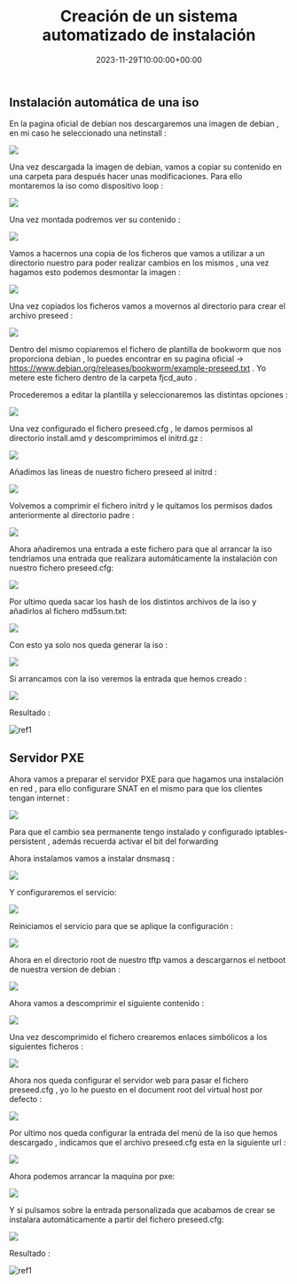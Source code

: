 ﻿---
title: "Creación de un sistema automatizado de instalación"
date: 2023-11-29T10:00:00+00:00
description: Creación de un sistema automatizado de instalación
tags: [Sistemas,ISO,ASO,Linux]
hero: images/sistemas/creacion_de_un_sistema_automatizado_de_instalacion/creacion_de_un_sistema_automatizado_de_instalacion.jpg
---



## Instalación automática de una iso

En la pagina oficial de debian nos descargaremos una imagen de debian , en mi caso he seleccionado una netinstall :

![](/sistemas/creacion_de_un_sistema_automatizado_de_instalacion/img/Aspose.Words.87912b93-5caf-4cac-995f-066fba11b8b6.001.png)

Una vez descargada la imagen de debian, vamos a copiar su contenido en una carpeta para después hacer unas modificaciones. Para ello montaremos la iso como dispositivo loop :

![](/sistemas/creacion_de_un_sistema_automatizado_de_instalacion/img/Aspose.Words.87912b93-5caf-4cac-995f-066fba11b8b6.002.png)

Una vez montada podremos ver su contenido :

![](/sistemas/creacion_de_un_sistema_automatizado_de_instalacion/img/Aspose.Words.87912b93-5caf-4cac-995f-066fba11b8b6.003.jpeg)

Vamos a hacernos una copia de los ficheros que vamos a utilizar  a un directorio nuestro para poder realizar cambios en los mismos , una vez hagamos esto podemos desmontar la imagen :

![](/sistemas/creacion_de_un_sistema_automatizado_de_instalacion/img/Aspose.Words.87912b93-5caf-4cac-995f-066fba11b8b6.004.png)

Una vez copiados los ficheros vamos a movernos al directorio para crear el archivo preseed :

![](/sistemas/creacion_de_un_sistema_automatizado_de_instalacion/img/Aspose.Words.87912b93-5caf-4cac-995f-066fba11b8b6.005.png)

Dentro del mismo copiaremos el fichero de plantilla de bookworm que nos proporciona debian , lo puedes encontrar en su pagina oficial → https://www.debian.org/releases/bookworm/example-preseed.txt . Yo metere este fichero dentro de la carpeta fjcd\_auto .

Procederemos a editar la plantilla y seleccionaremos las distintas opciones :

![](/sistemas/creacion_de_un_sistema_automatizado_de_instalacion/img/Aspose.Words.87912b93-5caf-4cac-995f-066fba11b8b6.006.jpeg)

Una vez configurado el fichero preseed.cfg , le damos permisos al directorio install.amd y descomprimimos el initrd.gz :

![](/sistemas/creacion_de_un_sistema_automatizado_de_instalacion/img/Aspose.Words.87912b93-5caf-4cac-995f-066fba11b8b6.007.png)

Añadimos las lineas de nuestro fichero preseed al initrd :

![](/sistemas/creacion_de_un_sistema_automatizado_de_instalacion/img/Aspose.Words.87912b93-5caf-4cac-995f-066fba11b8b6.008.png)

Volvemos a comprimir el fichero initrd y le quitamos los permisos dados anteriormente al directorio padre :

![](/sistemas/creacion_de_un_sistema_automatizado_de_instalacion/img/Aspose.Words.87912b93-5caf-4cac-995f-066fba11b8b6.009.png)

Ahora añadiremos una entrada a este fichero para que al arrancar la iso tendríamos una entrada que realizara automáticamente la instalación con nuestro fichero preseed.cfg:

![](/sistemas/creacion_de_un_sistema_automatizado_de_instalacion/img/Aspose.Words.87912b93-5caf-4cac-995f-066fba11b8b6.010.jpeg)

Por ultimo queda sacar los hash de los distintos archivos de la iso y añadirlos al fichero md5sum.txt:

![](/sistemas/creacion_de_un_sistema_automatizado_de_instalacion/img/Aspose.Words.87912b93-5caf-4cac-995f-066fba11b8b6.011.png)

Con esto ya solo nos queda  generar la iso :

![](/sistemas/creacion_de_un_sistema_automatizado_de_instalacion/img/Aspose.Words.87912b93-5caf-4cac-995f-066fba11b8b6.012.png)

Si arrancamos con la iso veremos la entrada que hemos creado :

![](/sistemas/creacion_de_un_sistema_automatizado_de_instalacion/img/Aspose.Words.87912b93-5caf-4cac-995f-066fba11b8b6.013.png)

Resultado :

![ref1]

## Servidor PXE

Ahora vamos a preparar el servidor PXE para que hagamos una instalación en red , para ello configurare SNAT en el mismo para que los clientes tengan internet :

![](/sistemas/creacion_de_un_sistema_automatizado_de_instalacion/img/Aspose.Words.87912b93-5caf-4cac-995f-066fba11b8b6.015.png)

Para que el cambio sea permanente tengo instalado  y configurado iptables-persistent , además recuerda activar el bit del forwarding 

Ahora instalamos vamos a instalar dnsmasq :

![](/sistemas/creacion_de_un_sistema_automatizado_de_instalacion/img/Aspose.Words.87912b93-5caf-4cac-995f-066fba11b8b6.016.png)

Y configuraremos el servicio:

![](/sistemas/creacion_de_un_sistema_automatizado_de_instalacion/img/Aspose.Words.87912b93-5caf-4cac-995f-066fba11b8b6.017.png)

Reiniciamos el servicio para que se aplique la configuración :

![](/sistemas/creacion_de_un_sistema_automatizado_de_instalacion/img/Aspose.Words.87912b93-5caf-4cac-995f-066fba11b8b6.018.png)

Ahora en el directorio root de nuestro tftp vamos a descargarnos el netboot de nuestra version de debian :

![](/sistemas/creacion_de_un_sistema_automatizado_de_instalacion/img/Aspose.Words.87912b93-5caf-4cac-995f-066fba11b8b6.019.png)

Ahora vamos a descomprimir el siguiente contenido :

![](/sistemas/creacion_de_un_sistema_automatizado_de_instalacion/img/Aspose.Words.87912b93-5caf-4cac-995f-066fba11b8b6.020.png)

Una vez descomprimido el fichero crearemos enlaces simbólicos a los siguientes ficheros :

![](/sistemas/creacion_de_un_sistema_automatizado_de_instalacion/img/Aspose.Words.87912b93-5caf-4cac-995f-066fba11b8b6.021.png)

Ahora nos queda configurar el servidor web para pasar el fichero preseed.cfg , yo lo he puesto en el document root del virtual host por defecto :

![](/sistemas/creacion_de_un_sistema_automatizado_de_instalacion/img/Aspose.Words.87912b93-5caf-4cac-995f-066fba11b8b6.022.png)

Por ultimo nos queda configurar la entrada del menú de la iso que hemos descargado , indicamos que el archivo preseed.cfg esta en la siguiente url :

![](/sistemas/creacion_de_un_sistema_automatizado_de_instalacion/img/Aspose.Words.87912b93-5caf-4cac-995f-066fba11b8b6.023.jpeg)

Ahora podemos arrancar la maquina por pxe: 

![](/sistemas/creacion_de_un_sistema_automatizado_de_instalacion/img/Aspose.Words.87912b93-5caf-4cac-995f-066fba11b8b6.024.jpeg)

Y si pulsamos sobre la entrada personalizada que acabamos de crear se instalara automáticamente a partir del fichero preseed.cfg:

![](/sistemas/creacion_de_un_sistema_automatizado_de_instalacion/img/Aspose.Words.87912b93-5caf-4cac-995f-066fba11b8b6.025.jpeg)


Resultado :

![ref1]


[ref1]: ../img/Aspose.Words.87912b93-5caf-4cac-995f-066fba11b8b6.014.jpeg
